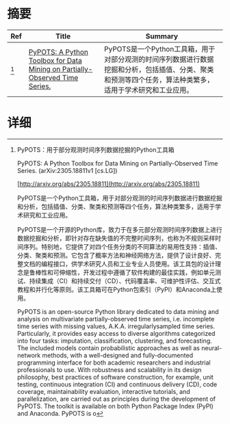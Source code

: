 # 摘要

| Ref | Title | Summary |
| --- | --- | --- |
| [^1] | [PyPOTS: A Python Toolbox for Data Mining on Partially-Observed Time Series.](http://arxiv.org/abs/2305.18811) | PyPOTS是一个Python工具箱，用于对部分观测的时间序列数据进行数据挖掘和分析，包括插值、分类、聚类和预测等四个任务，算法种类繁多，适用于学术研究和工业应用。 |

# 详细

[^1]: PyPOTS：用于部分观测时间序列数据挖掘的Python工具箱

    PyPOTS: A Python Toolbox for Data Mining on Partially-Observed Time Series. (arXiv:2305.18811v1 [cs.LG])

    [http://arxiv.org/abs/2305.18811](http://arxiv.org/abs/2305.18811)

    PyPOTS是一个Python工具箱，用于对部分观测的时间序列数据进行数据挖掘和分析，包括插值、分类、聚类和预测等四个任务，算法种类繁多，适用于学术研究和工业应用。

    

    PyPOTS是一个开源的Python库，致力于在多元部分观测时间序列数据上进行数据挖掘和分析，即针对存在缺失值的不完整时间序列，也称为不规则采样时间序列。特别地，它提供了对四个任务分类的不同算法的易用性支持：插值、分类、聚类和预测。它包含了概率方法和神经网络方法，提供了设计良好、完整文档的编程接口，供学术研究人员和工业专业人员使用。该工具包的设计理念是鲁棒性和可伸缩性，开发过程中遵循了软件构建的最佳实践，例如单元测试、持续集成（CI）和持续交付（CD）、代码覆盖率、可维护性评估、交互式教程和并行化等原则。该工具箱可在Python包索引（PyPI）和Anaconda上使用。

    PyPOTS is an open-source Python library dedicated to data mining and analysis on multivariate partially-observed time series, i.e. incomplete time series with missing values, A.K.A. irregularlysampled time series. Particularly, it provides easy access to diverse algorithms categorized into four tasks: imputation, classification, clustering, and forecasting. The included models contain probabilistic approaches as well as neural-network methods, with a well-designed and fully-documented programming interface for both academic researchers and industrial professionals to use. With robustness and scalability in its design philosophy, best practices of software construction, for example, unit testing, continuous integration (CI) and continuous delivery (CD), code coverage, maintainability evaluation, interactive tutorials, and parallelization, are carried out as principles during the development of PyPOTS. The toolkit is available on both Python Package Index (PyPI) and Anaconda. PyPOTS is o
    

